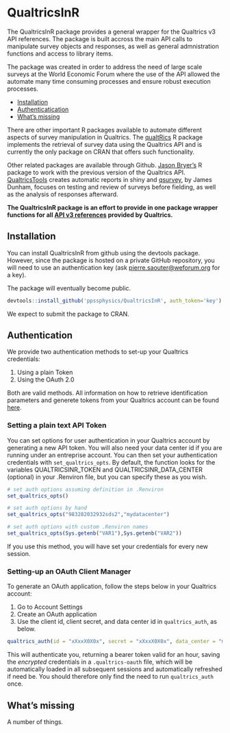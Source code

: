 
<!-- README.md is generated from README.Rmd. Please edit that file -->

<!-- badges: start -->

<!-- badges: end -->

# QualtricsInR

The QualtricsInR package provides a general wrapper for the Qualtrics v3
API references. The package is built accross the main API calls to
manipulate survey objects and responses, as well as general
admnistration functions and access to library items.

The package was created in order to address the need of large scale
surveys at the World Economic Forum where the use of the API allowed the
automate many time consuming processes and ensure robust execution
processes.

  - [Installation](#installation)
  - [Authenticatication](#authentication)
  - [What’s missing](#what-is-missing)

There are other important R packages available to automate different
aspects of survey manipulation in Qualtrics. The
[qualtRics](https://github.com/ropensci/qualtRics) R package implements
the retrieval of survey data using the Qualtrics API and is currently
the only package on CRAN that offers such functionality.

Other related packages are available through Github. [Jason
Bryer’s](https://github.com/jbryer/qualtrics) R package to work with
the previous version of the Qualtrics API.
[QualtricsTools](https://github.com/emmamorgan-tufts/QualtricsTools/)
creates automatic reports in shiny and
[qsurvey](https://github.com/jamesdunham/qsurvey), by James Dunham,
focuses on testing and review of surveys before fielding, as well as the
analysis of responses afterward.

**The QualtricsInR package is an effort to provide in one package
wrapper functions for all [API v3
references](https://api.qualtrics.com/reference) provided by
Qualtrics.**

## Installation

You can install QualtricsInR from github using the devtools package.
However, since the package is hosted on a private GitHub repository, you
will need to use an authentication key (ask <pierre.saouter@weforum.org>
for a key).

The package will eventually become public.

``` r
devtools::install_github('ppssphysics/QualtricsInR', auth_token='key')
```

We expect to submit the package to CRAN.

## Authentication

We provide two authentication methods to set-up your Qualtrics
credentials:

1.  Using a plain Token
2.  Using the OAuth 2.0

Both are valid methods. All information on how to retrieve
identification parameters and generete tokens from your Qualtrics
account can be found
[here](https://api.qualtrics.com/v3/docs/api-general-instructions).

### Setting a plain text API Token

You can set options for user authentication in your Qualtrics account by
generating a new API token. You will also need your data center id if
you are running under an entreprise account. You can then set your
authentication credentials with `set_qualtrics_opts`. By default, the
function looks for the variables QUALTRICSINR\_TOKEN and
QUALTRICSINR\_DATA\_CENTER (optional) in your .Renviron file, but you
can specify these as you wish.

``` r
# set auth options assuming definition in .Renviron
set_qualtrics_opts()

# set auth options by hand
set_qualtrics_opts("983282032932sds2","mydatacenter")

# set auth options with custom .Renviron names
set_qualtrics_opts(Sys.getenb("VAR1"),Sys.getenb("VAR2"))
```

If you use this method, you will have set your credentials for every new
session.

### Setting-up an OAuth Client Manager

To generate an OAuth application, follow the steps below in your
Qualtrics account:

1.  Go to Account Settings
2.  Create an OAuth application
3.  Use the client id, client secret, and data center id in
    `qualtrics_auth`, as
below.

<!-- end list -->

``` r
qualtrics_auth(id = "xXxxX0X0x", secret = "xXxxX0X0x", data_center = "my.center")
```

This will authenticate you, returning a bearer token valid for an hour,
saving the *encrypted* credentials in a `.qualtrics-oauth` file, which
will be automatically loaded in all subsequent sessions and
automatically refreshed if need be. You should therefore only find the
need to run `qualtrics_auth` once.

## What’s missing

A number of things.
